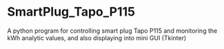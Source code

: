 # SmartPlug_Tapo_P115
A python program for controlling smart plug Tapo P115 and monitoring the kWh analytic values, and also displaying into mini GUI (Tkinter)
